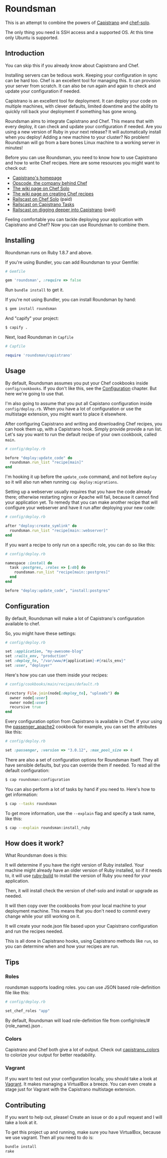 # Roundsman

This is an attempt to combine the powers of [Capistrano](http://capify.org) and
[chef-solo](http://wiki.opscode.com/display/chef/Chef+Solo).

The only thing you need is SSH access and a supported OS. At this time only
Ubuntu is supported.

## Introduction

You can skip this if you already know about Capistrano and Chef.

Installing servers can be tedious work. Keeping your configuration in sync can
be hard too. Chef is an excellent tool for managing this. It can provision your
server from scratch. It can also be run again and again to check and update
your configuration if needed.

Capistrano is an excellent tool for deployment. It can deploy your code on
multiple machines, with clever defaults, limited downtime and the ability to
quickly roll back your deployment if something has gone wrong.

Roundsman aims to integrate Capistrano and Chef. This means that with every
deploy, it can check and update your configuration if needed. Are you using a
new version of Ruby in your next release? It will automatically install when
you deploy! Adding a new machine to your cluster? No problem! Roundsman will go
from a bare bones Linux machine to a working server in minutes!

Before you can use Roundsman, you need to know how to use Capistrano and how to
write Chef recipes. Here are some resources you might want to check out:

* [Capistrano's homepage](http://capify.org)
* [Opscode, the company behind Chef](http://www.opscode.com)
* [The wiki page on Chef Solo](http://wiki.opscode.com/display/chef/Chef+Solo)
* [The wiki page on creating Chef recipes](http://wiki.opscode.com/display/chef/Resources)
* [Railscast on Chef Solo](http://railscasts.com/episodes/339-chef-solo-basics) (paid)
* [Railscast on Capistrano Tasks](http://railscasts.com/episodes/133-capistrano-tasks-revised)
* [Railscast on digging deeper into Capistrano](http://railscasts.com/episodes/337-capistrano-recipes) (paid)

Feeling comfortable you can tackle deploying your application with Capistrano
and Chef? Now you can use Roundsman to combine them.

## Installing

Roundsman runs on Ruby 1.8.7 and above.

If you're using Bundler, you can add Roundsman to your Gemfile:

``` ruby
# Gemfile

gem 'roundsman', :require => false
```

Run `bundle install` to get it.

If you're not using Bundler, you can install Roundsman by hand:

``` bash
$ gem install roundsman
```

And "capify" your project:

``` bash
$ capify .
```

Next, load Roundsman in `Capfile`

``` ruby
# Capfile

require 'roundsman/capistrano'
```

## Usage

By default, Roundsman assumes you put your Chef cookbooks inside
`config/cookbooks`. If you don't like this, see the
[Configuration](#Configuration) chapter. But here we're going to use that.

I'm also going to assume that you put all Capistano configuration inside
`config/deploy.rb`. When you have a lot of configuration or use the multistage
extension, you might want to place it elsewhere.

After configuring Capistrano and writing and downloading Chef recipes, you can
hook them up, with a Capistrano hook. Simply provide provide a run list. Let's
say you want to run the default recipe of your own cookbook, called `main`.

``` ruby
# config/deploy.rb

before "deploy:update_code" do
  roundsman.run_list "recipe[main]"
end
```

I'm hooking it up before the `update_code` command, and not before `deploy` so
it will also run when running `cap deploy:migrations`.

Setting up a webserver usually requires that you have the code already there;
otherwise restarting nginx or Apache will fail, because it cannot find your
application yet. To remedy that you can make another recipe that will configure
your webserver and have it run after deploying your new code:

``` ruby
# config/deploy.rb

after "deploy:create_symlink" do
  roundsman.run_list "recipe[main::webserver]"
end
```

If you want a recipe to only run on a specific role, you can do so like this:

``` ruby
# config/deploy.rb

namespace :install do
  task :postgres, :roles => [:db] do
    roundsman.run_list "recipe[main::postgres]"
  end
end

before "deploy:update_code", "install:postgres"
```

## Configuration

By default, Roundsman will make a lot of Capistrano's configuration available to chef.

So, you might have these settings:

``` ruby
# config/deploy.rb

set :application, "my-awesome-blog"
set :rails_env, "production"
set :deploy_to, "/var/www/#{application}-#{rails_env}"
set :user, "deployer"
```

Here's how you can use them inside your recipes:

``` ruby
# config/cookbooks/main/recipes/default.rb

directory File.join(node[:deploy_to], "uploads") do
  owner node[:user]
  owner node[:user]
  recursive true
end
```

Every configuration option from Capistrano is available in Chef. If your using
the [passenger_apache2](https://github.com/opscode-cookbooks/passenger_apache2)
cookbook for example, you can set the attributes like this:

``` ruby
# config/deploy.rb

set :passenger, :version => "3.0.12", :max_pool_size => 4
```

There are also a set of configuration options for Roundsman itself. They all
have sensible defaults, but you can override them if needed. To read all the
default configuration:

``` bash
$ cap roundsman:configuration
```


You can also perform a lot of tasks by hand if you need to. Here's how to get
information:

``` bash
$ cap --tasks roundsman
```

To get more information, use the `--explain` flag and specify a task name, like
this:

``` bash
$ cap --explain roundsman:install_ruby
```

## How does it work?

What Roundsman does is this:

It will determine if you have the right version of Ruby installed. Your machine
might already have an older version of Ruby installed, so if it needs to, it
will use [ruby-build](https://github.com/sstephenson/ruby-build) to install the
version of Ruby you need for your application.

Then, it will install check the version of chef-solo and install or upgrade as
needed.

It will then copy over the cookbooks from your local machine to your deployment
machine. This means that you don't need to commit every change while your still
working on it.

It will create your node.json file based upon your Capistrano configuration and
run the recipes needed.

This is all done in Capistrano hooks, using Capistrano methods like `run`, so
you can determine when and how your recipes are run.

## Tips

### Roles

roundsman supports loading roles.
you can use JSON based role-definition file like this:

``` ruby
# config/deploy.rb

set_chef_roles "app"
```

By default, Roundsman will load role-definition file from config/roles/#{role_name}.json .

### Colors

Capistrano and Chef both give a lot of output. Check out
[capistrano_colors](https://github.com/stjernstrom/capistrano_colors)
to colorize your output for better readability.

### Vagrant

If you want to test out your configuration locally, you should take a look at
[Vagrant](http://vagrantup.com). It makes managing a VirtualBox a breeze. You
can even create a stage just for Vagrant with the Capistrano multistage
extension.

## Contributing

If you want to help out, please! Create an issue or do a pull request and I
will take a look at it.

To get this project up and running, make sure you have VirtualBox, because we
use vagrant. Then all you need to do is:

``` bash
bundle install
rake
```

